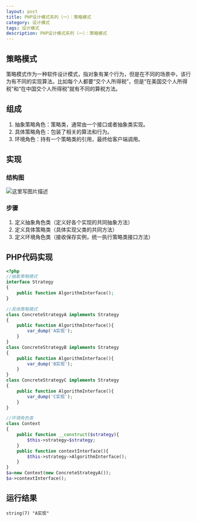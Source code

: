 ```yaml
---
layout: post
title: PHP设计模式系列（一）：策略模式
category: 设计模式
tags: 设计模式
description: PHP设计模式系列（一）：策略模式
---
```

## 策略模式
策略模式作为一种软件设计模式，指对象有某个行为，但是在不同的场景中，该行为有不同的实现算法。比如每个人都要“交个人所得税”，但是“在美国交个人所得税”和“在中国交个人所得税”就有不同的算税方法。

## 组成
1. 抽象策略角色：策略类，通常由一个接口或者抽象类实现。
2. 具体策略角色：包装了相关的算法和行为。
3. 环境角色：持有一个策略类的引用，最终给客户端调用。

## 实现
### 结构图
![这里写图片描述](http://img.blog.csdn.net/20170428154519040?watermark/2/text/aHR0cDovL2Jsb2cuY3Nkbi5uZXQvcXFfMzIzMDAzNjM=/font/5a6L5L2T/fontsize/400/fill/I0JBQkFCMA==/dissolve/70/gravity/SouthEast)
### 步骤
1. 定义抽象角色类（定义好各个实现的共同抽象方法）
2. 定义具体策略类（具体实现父类的共同方法）
3. 定义环境角色类（接收保存实例，统一执行策略类接口方法）

## PHP代码实现

```php
<?php
//抽象策略模式
interface Strategy
{
    public function AlgorithmInterface();
}

//具体策略模式
class ConcreteStrategyA implements Strategy
{
    public function AlgorithmInterface(){
        var_dump('A实现');
    }
}
class ConcreteStrategyB implements Strategy
{
    public function AlgorithmInterface(){
        var_dump('B实现');
    }
}
class ConcreteStrategyC implements Strategy
{
    public function AlgorithmInterface(){
        var_dump('C实现');
    }
}

//环境角色类
class Context
{
    public function __construct($strategy){
        $this->strategy=$strategy;
    }
    public function contextInterface(){
        $this->strategy->AlgorithmInterface();
    }
}
$a=new Context(new ConcreteStrategyA());
$a->contextInterface();

```

## 运行结果

```
string(7) "A实现"
```